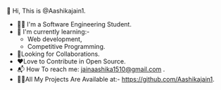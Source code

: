 👋 Hi, This is @Aashikajain1.
+ 	👩‍🎓 I'm a Software Engineering Student.
+ 	🌱 I'm currently learning:-
       *  Web development,
       * Competitive Programming. 
+ 	🤝Looking for Collaborations.
+ 	❤️Love to Contribute in Open Source.
+ 	📬 How To reach me: jainaashika1510@gmail.com .
+ 	👩‍💻All My Projects Are Available at:-  https://github.com/Aashikajain1.


